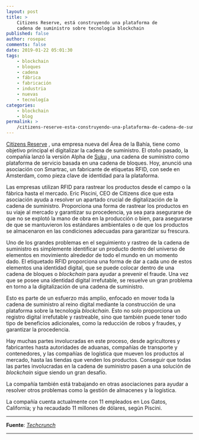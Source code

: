```yaml
---
layout: post
title: >
    Citizens Reserve, está construyendo una plataforma de
    cadena de suministro sobre tecnología blockchain
published: false
author: rosepac
comments: false
date: 2019-01-22 05:01:30
tags:
    - blockchain
    - bloques
    - cadena
    - fábrica
    - fabricación
    - industria
    - nuevas
    - tecnología
categories:
    - blockchain
    - blog
permalink: >
    /citizens-reserve-esta-construyendo-una-plataforma-de-cadena-de-suministro-sobre-tecnologia-blockchain
---
```

[Citizens Reserve][1] , una empresa nueva del Área de la Bahía, tiene como objetivo principal el digitalizar la cadena de suministro. El otoño pasado, la compañía lanzó la versión Alpha de [Suku][2] , una cadena de suministro como plataforma de servicio basada en una cadena de bloques. Hoy, anunció una asociación con Smartrac, un fabricante de etiquetas RFID, con sede en Ámsterdam, como pieza clave de identidad para la plataforma.

Las empresas utilizan RFID para rastrear los productos desde el campo o la fábrica hasta el mercado. Eric Piscini, CEO de Citizens dice que esta asociación ayuda a resolver un apartado crucial de digitalización de la cadena de suministro. Proporciona una forma de rastrear los productos en su viaje al mercado y garantizar su procedencia, ya sea para asegurarse de que no se explotó la mano de obra en la producción o bien, para asegurarse de que se mantuvieron los estándares ambientales o de que los productos se almacenaron en las condiciones adecuadas para garantizar su frescura.

Uno de los grandes problemas en el seguimiento y rastreo de la cadena de suministro es simplemente identificar un producto dentro del universo de elementos en movimiento alrededor de todo el mundo en un momento dado. El etiquetado RFID proporciona una forma de dar a cada uno de estos elementos una identidad digital, que se puede colocar dentro de una cadena de bloques o _blockchain_ para ayudar a prevenir el fraude. Una vez que se posee una identidad digital irrefutable, se resuelve un gran problema en torno a la digitalización de una cadena de suministro.

Esto es parte de un esfuerzo más amplio, enfocado en mover toda la cadena de suministro al reino digital mediante la construcción de una plataforma sobre la tecnología _blockchain_. Esto no solo proporciona un registro digital irrefutable y rastreable, sino que también puede tener todo tipo de beneficios adicionales, como la reducción de robos y fraudes, y garantizar la procedencia.

Hay muchas partes involucradas en este proceso, desde agricultores y fabricantes hasta autoridades de aduanas, compañías de transporte y contenedores, y las compañías de logística que mueven los productos al mercado, hasta las tiendas que venden los productos. Conseguir que todas las partes involucradas en la cadena de suministro pasen a una solución de _blockchain_ sigue siendo un gran desafío.

La compañía también está trabajando en otras asociaciones para ayudar a resolver otros problemas como la gestión de almacenes y la logística.

La compañía cuenta actualmente con 11 empleados en Los Gatos, California; y ha recaudado 11 millones de dólares, según Piscini.

* * *

**Fuente**: _[Techcrunch][3]_

* * *

 [1]: https://www.citizensreserve.com/
 [2]: https://www.suku.world/
 [3]: https://techcrunch.com/2019/01/22/citizens-reserve-is-building-a-supply-chain-platform-on-the-blockchain/